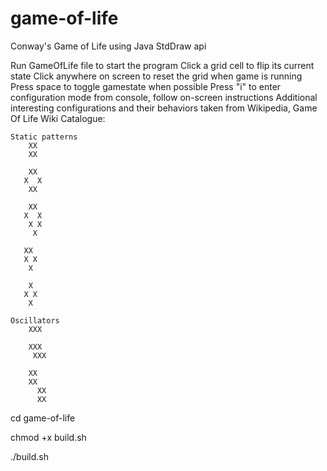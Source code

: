 # game-of-life

Conway's Game of Life using Java StdDraw api

Run GameOfLife file to start the program
Click a grid cell to flip its current state
Click anywhere on screen to reset the grid when game is running
Press space to toggle gamestate when possible
Press "i" to enter configuration mode from console, follow on-screen instructions
Additional interesting configurations and their behaviors taken from Wikipedia, Game Of Life Wiki Catalogue:

    Static patterns
        XX
        XX

        XX
       X  X
        XX

        XX
       X  X
        X X
         X

       XX
       X X
        X

        X
       X X
        X

    Oscillators
        XXX 

        XXX
         XXX

        XX
        XX
          XX
          XX

cd game-of-life

chmod +x build.sh

./build.sh

